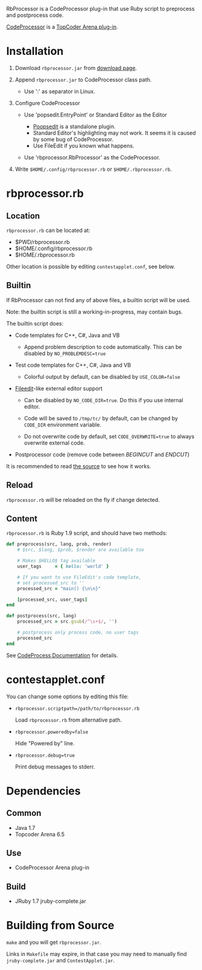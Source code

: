 RbProcessor is a CodeProcessor plug-in that use Ruby script to preprocess and postprocess code.

[CodeProcessor](http://community.topcoder.com/contest/classes/CodeProcessor/CodeProcessor.jar) is a [TopCoder Arena plug-in](http://community.topcoder.com/tc?module=Static&d1=applet&d2=plugins).

Installation
============
1. Download `rbprocessor.jar` from [download page](/quark-zju/rbprocessor/downloads).

2. Append `rbprocessor.jar` to CodeProcessor class path.

   * Use ':' as separator in Linux.

3. Configure CodeProcessor

   * Use 'popsedit.EntryPoint' or Standard Editor as the Editor

     * [Poopsedit](http://community.topcoder.com/contest/classes/PopsEdit/PopsEdit.jar) is a standalone plugin.
     * Standard Editor's highlighting may not work. It seems it is caused by some bug of CodeProcessor.
     * Use FileEdit if you known what happens.

   *  Use 'rbprocessor.RbProcessor' as the CodeProcessor.

4. Write `$HOME/.config/rbprocessor.rb` or `$HOME/.rbprocessor.rb`.
 

rbprocessor.rb
==============

Location
--------
`rbprocessor.rb` can be located at:

* $PWD/rbprocessor.rb
* $HOME/.config/rbprocessor.rb
* $HOME/.rbprocessor.rb

Other location is possible by editing `contestapplet.conf`, see below.

Builtin
-------
If RbProcessor can not find any of above files, a builtin script will be used.

Note: the builtin script is still a working-in-progress, may contain bugs.

The builtin script does:
* Code templates for C++, C#, Java and VB

    * Append problem description to code automatically. This can be disabled by
      `NO_PROBLEMDESC=true`

* Test code templates for C++, C#, Java and VB

    * Colorful output by default, can be disabled by `USE_COLOR=false`

* [Fileedit](http://community.topcoder.com/contest/classes/FileEdit/FileEdit.htm)-like external editor support

    * Can be disabled by `NO_CODE_DIR=true`. Do this if you use internal
      editor.

    * Code will be saved to `/tmp/tc/` by default, can be changed by `CODE_DIR`
      environment variable.

    * Do not overwrite code by default, set `CODE_OVERWRITE=true` to
      always overwrite external code.

* Postprocessor code (remove code between $BEGINCUT$ and $ENDCUT$)

It is recommended to read [the source](/quark-zju/rbprocessor/blob/master/lib/rbprocessor.rb) to see how it works.


Reload
------
`rbprocessor.rb` will be reloaded on the fly if change detected.

Content
------
`rbprocessor.rb` is Ruby 1.9 script, and should have two methods:

```ruby
def preprocess(src, lang, prob, render)
    # $src, $lang, $prob, $render are available too

    # Makes $HELLO$ tag available
    user_tags     = { hello: 'world' }

    # If you want to use FileEdit's code template,
    # set processed_src to ''
    processed_src = "main() {\n\n}"

    [processed_src, user_tags]
end

def postprocess(src, lang)
    processed_src = src.gsub(/^\s+$/, '')

    # postprocess only process code, no user tags
    processed_src
end
```

See [CodeProcess Documentation](http://community.topcoder.com/contest/classes/CodeProcessor/How%20to%20use%20CodeProcessor%20v2.htm) for details.


contestapplet.conf
==================
You can change some options by editing this file:

* `rbprocessor.scriptpath=/path/to/rbprocessor.rb`

     Load `rbprocessor.rb` from alternative path.

* `rbprocessor.poweredby=false` 

    Hide "Powered by" line.

* `rbprocessor.debug=true`

    Print debug messages to stderr.


Dependencies
============
Common
------
* Java 1.7
* Topcoder Arena 6.5

Use
---
* CodeProcessor Arena plug-in

Build
-----
* JRuby 1.7 jruby-complete.jar


Building from Source
====================
`make` and you will get `rbprocessor.jar`. 

Links in `Makefile` may expire, in that case you may need to manually find `jruby-complete.jar` and `ContestApplet.jar`.

